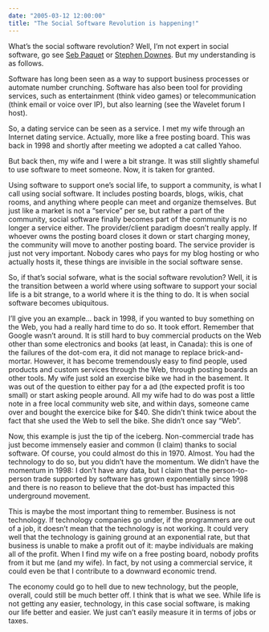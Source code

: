 ```yaml
---
date: "2005-03-12 12:00:00"
title: "The Social Software Revolution is happening!"
---
```




What&rsquo;s the social software revolution? Well, I&rsquo;m not expert in social software, go see [Seb Paquet](http://radio-weblogs.com/0110772/) or [Stephen Downes](http://www.downes.ca). But my understanding is as follows. 

Software has long been seen as a way to support business processes or automate number crunching. Software has also been tool for providing services, such as entertainment (think video games) or telecommunication (think email or voice over IP), but also learning (see the Wavelet forum I host).

So, a dating service can be seen as a service. I met my wife through an Internet dating service. Actually, more like a free posting board. This was back in 1998 and shortly after meeting we adopted a cat called Yahoo. 

But back then, my wife and I were a bit strange. It was still slightly shameful to use software to meet someone. Now, it is taken for granted.

Using software to support one&rsquo;s social life, to support a community, is what I call using social software. It includes posting boards, blogs, wikis, chat rooms, and anything where people can meet and organize themselves. But just like a market is not a &ldquo;service&rdquo; per se, but rather a part of the community, social software finally becomes part of the community is no longer a service either. The provider/client paradigm doesn&rsquo;t really apply. If whoever owns the posting board closes it down or start charging money, the community will move to another posting board. The service provider is just not very important. Nobody cares who pays for my blog hosting or who actually hosts it, these things are invisible in the social software sense.

So, if that&rsquo;s social sofware, what is the social software revolution? Well, it is the transition between a world where using software to support your social life is a bit strange, to a world where it is the thing to do. It is when social software becomes ubiquitous.

I&rsquo;ll give you an example&hellip; back in 1998, if you wanted to buy something on the Web, you had a really hard time to do so. It took effort. Remember that Google wasn&rsquo;t around. It is still hard to buy commercial products on the Web other than some electronics and books (at least, in Canada): this is one of the failures of the dot-com era, it did not manage to replace brick-and-mortar. However, it has become tremendously easy to find people, used products and custom services through the Web, through posting boards an other tools. My wife just sold an exercise bike we had in the basement. It was out of the question to either pay for a ad (the expected profit is too small) or start asking people around. All my wife had to do was post a little note in a free local community web site, and within days, someone came over and bought the exercice bike for $40. She didn&rsquo;t think twice about the fact that she used the Web to sell the bike. She didn&rsquo;t once say &ldquo;Web&rdquo;.

Now, this example is just the tip of the iceberg. Non-commercial trade has just become immensely easier and common (I claim) thanks to social software. Of course, you could almost do this in 1970. Almost. You had the technology to do so, but you didn&rsquo;t have the momentum. We didn&rsquo;t have the momentum in 1998: I don&rsquo;t have any data, but I claim that the person-to-person trade supported by software has grown exponentially since 1998 and there is no reason to believe that the dot-bust has impacted this underground movement.

This is maybe the most important thing to remember. Business is not technology. If technology companies go under, if the programmers are out of a job, it doesn&rsquo;t mean that the technology is not working. It could very well that the technology is gaining ground at an exponential rate, but that business is unable to make a profit out of it: maybe individuals are making all of the profit. When I find my wife on a free posting board, nobody profits from it but me (and my wife). In fact, by not using a commercial service, it could even be that I contribute to a downward economic trend.

The economy could go to hell due to new technology, but the people, overall, could still be much better off. I think that is what we see. While life is not getting any easier, technology, in this case social software, is making our life better and easier. We just can&rsquo;t easily measure it in terms of jobs or taxes.


